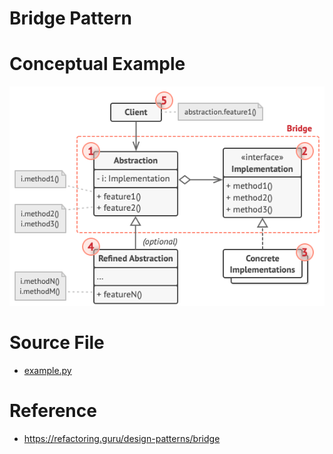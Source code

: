 # Bridge Pattern

# Conceptual Example
![alt text](structure.png)

# Source File 
- [example.py](example.py)

# Reference
- https://refactoring.guru/design-patterns/bridge